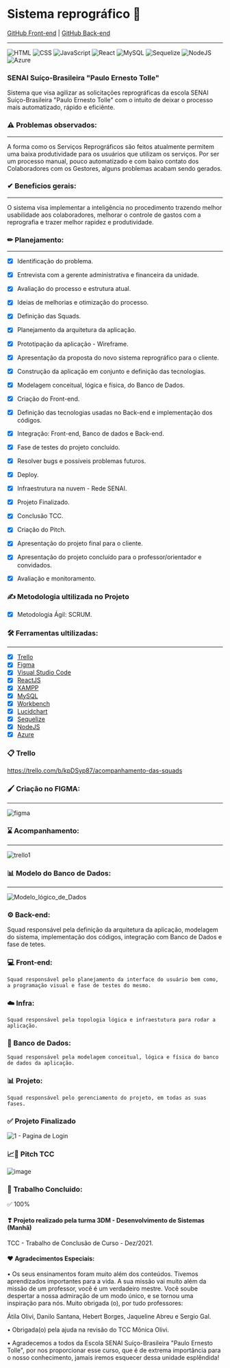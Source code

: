 # Sistema reprográfico 📇

[GitHub Front-end](https://github.com/ViictorSR388/reprografia_front-end)
| [GitHub Back-end](https://github.com/Squad-Back-End/reprography-nodejs)
_______
![HTML](https://img.shields.io/badge/HTML5-E34F26?style=flat-square&logo=html5&logoColor=white)
![CSS](https://img.shields.io/badge/CSS-1572B6?&style=flat-square&logo=css3&logoColor=white)
![JavaScript](https://img.shields.io/badge/JavaScript-323330?style=flat-square&logo=javascript&logoColor=F7DF1E)
![React](https://img.shields.io/badge/React-20232A?style=flat-square&logo=react&logoColor=61DAFB)
![MySQL](https://img.shields.io/twitter/url?color=%234479A1&label=MySQL&logo=MySQL&logoColor=%234479A1&style=flat-square&url=https%3A%2F%2Fwww.w3schools.com%2F)
![Sequelize](https://img.shields.io/twitter/url?color=%234479A1&label=Sequelize&logo=Sequelize&logoColor=%234479A1&style=flat-square&url=https%3A%2F%2Fwww.w3schools.com%2F)
![NodeJS](https://img.shields.io/badge/Node.js-43853D?style=flat-square&logo=node.js&logoColor=white)
![Azure](https://img.shields.io/twitter/url?color=%230078D4&label=Microsoft%20Azure&logo=Microsoft%20Azure&logoColor=%230078D4&style=flat-square&url=https%3A%2F%2Fwww.w3schools.com%2F)

### SENAI Suíço-Brasileira "Paulo Ernesto Tolle"

Sistema que visa agilizar as solicitações reprográficas da escola SENAI Suíço-Brasileira "Paulo Ernesto Tolle" com o intuito de deixar o processo mais automatizado, rápido e eficiênte. 

### ⚠ Problemas observados:
____________________

A forma como os Serviços Reprográficos são feitos atualmente permitem uma baixa produtividade para os usuários que utilizam os serviços.
Por ser um processo manual, pouco automatizado e com baixo contato dos Colaboradores com os Gestores, alguns problemas acabam sendo gerados.

### ✔ Beneficios gerais:
____________________

O sistema visa implementar a inteligência no procedimento trazendo melhor usabilidade aos colaboradores, melhorar o controle de gastos com a reprografia e trazer melhor rapidez e produtividade.

### ✏ Planejamento:
____________________

- [x] Identificação do problema.
- [x] Entrevista com a gerente administrativa e financeira da unidade. 
- [x] Avaliação do processo e estrutura atual.
- [x] Ideias de melhorias e otimização do processo.
- [x] Definição das Squads.
- [x] Planejamento da arquitetura da aplicação.
- [x] Prototipação da aplicação - Wireframe.
- [x] Apresentação da proposta do novo sistema reprográfico para o cliente.
- [x] Construção da aplicação em conjunto e definição das tecnologias.
- [x] Modelagem conceitual, lógica e física, do Banco de Dados.
- [x] Criação do Front-end.
- [x] Definição das tecnologias usadas no Back-end e implementação dos códigos.
- [x] Integração: Front-end, Banco de dados e Back-end.
- [x] Fase de testes do projeto concluído. 
- [x] Resolver bugs e possíveis problemas futuros.
- [x] Deploy.
- [x] Infraestrutura na nuvem - Rede SENAI.
- [x] Projeto Finalizado.
- [x] Conclusão TCC. 
- [x] Criação do Pitch.
- [x] Apresentação do projeto final para o cliente.
- [x] Apresentação do projeto concluído para o professor/orientador e convidados.
- [x] Avaliação e monitoramento.



### ✍ Metodologia ultilizada no Projeto
- [x] Metodologia Ágil: SCRUM.


### 🛠 Ferramentas ultilizadas:
____________________

- [x] [Trello](https://trello.com/)
- [x] [Figma](https://www.figma.com/)
- [x] [Visual Studio Code](https://code.visualstudio.com/)
- [x] [ReactJS](https://reactjs.org/)
- [x] [XAMPP](https://www.apachefriends.org/pt_br/dowload.html)
- [x] [MySQL](https://www.mysql.com/dowloads/)
- [x] [Workbench](https://www.mysql.com/products/workbench/)
- [x] [Lucidchart](https://www.lucidchart.com/pages/pt)
- [x] [Sequelize](https://sequelize.org/)
- [x] [NodeJS](https://nodejs.org/pt-br/download/)
- [x] [Azure](https://azure.microsoft.com/pt-br/)

### 📋 Trello
https://trello.com/b/kpDSyp87/acompanhamento-das-squads


### 🖌 Criação no FIGMA: 
____________________

![figma](https://user-images.githubusercontent.com/71906862/144080366-56e6e0cf-3cf1-414f-b491-0ced19dc3f9e.png)

### ⌛ Acompanhamento: 
____________________
![trello1](https://user-images.githubusercontent.com/71906862/144091093-608cebc9-00de-4ed4-96d4-729f2fbefcda.png)

### 📊 Modelo do Banco de Dados: 
____________________
![Modelo_lógico_de_Dados](https://user-images.githubusercontent.com/71906862/144088948-c5b68e71-54e1-4a49-932c-3f0fd66bfbdb.png)









### ⚙️ Back-end: 
   Squad responsável pela definição da arquitetura da aplicação, modelagem do sistema, implementação dos códigos, integração com Banco de Dados e fase de tetes. 


### 💻 Front-end: 
    Squad responsável pelo planejamento da interface do usuário bem como, a programação visual e fase de testes do mesmo. 


### ☁️ Infra: 
    Squad responsável pela topologia lógica e infraestutura para rodar a aplicação. 


### 🎲 Banco de Dados: 
    Squad responsável pela modelagem conceitual, lógica e física do banco de dados da aplicação.


### 📊 Projeto: 
    Squad responsável pelo gerenciamento do projeto, em todas as suas fases.




### ✅ Projeto Finalizado
![1 - Pagina de Login](https://user-images.githubusercontent.com/95756600/145804022-21ea81bf-4b7f-40e9-b850-406549937112.png)



### 📈📏 Pitch TCC
![image](https://user-images.githubusercontent.com/95756600/145725928-fef6d077-60f7-416b-bc77-562d1686fa0a.png)


































### 📑 Trabalho Concluido: 
✅ 100% 


#### ❣ Projeto realizado pela turma 3DM - Desenvolvimento de Sistemas (Manhã) 
TCC - Trabalho de Conclusão de Curso - Dez/2021.


#### ❤ Agradecimentos Especiais: 

•	Os seus ensinamentos foram muito além dos conteúdos. Tivemos aprendizados importantes para a vida. A sua missão vai muito além da missão de um professor, você é um verdadeiro mestre. Você soube despertar a nossa admiração de um modo único, e se tornou uma inspiração para nós. Muito obrigada (o), por tudo professores: 

Átila Olivi,
Danilo Santana,
Hebert Borges,
Jaqueline Abreu e
Sergio Gal.

•	Obrigada(o) pela ajuda na revisão do TCC Mônica Olivi. 


•	Agradecemos a todos da Escola SENAI Suíço-Brasileira "Paulo Ernesto Tolle", por nos proporcionar esse curso, que é de extrema importância para o nosso conhecimento, jamais iremos esquecer dessa unidade esplêndida!



